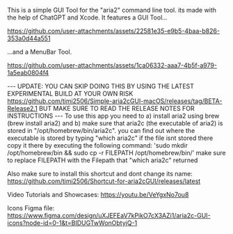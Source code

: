 This is a simple GUI Tool for the "aria2" command line tool. its made with the help of ChatGPT and Xcode.
It features a GUI Tool...


https://github.com/user-attachments/assets/22581e35-e9b5-4baa-b826-353a0d44a551





...and a MenuBar Tool.



https://github.com/user-attachments/assets/1ca06332-aaa7-4b5f-a979-1a5eab0804f4




--- UPDATE: YOU CAN SKIP DOING THIS BY USING THE LATEST EXPERIMENTAL BUILD AT YOUR OWN RISK https://github.com/timi2506/Simple-aria2cGUI-macOS/releases/tag/BETA-Release2.1 BUT MAKE SURE TO READ THE RELEASE NOTES FOR INSTRUCTIONS ---
To use this app you need to a) install aria2 using brew
(brew install aria2)
and b) make sure that aria2c (the executable of aria2) is stored in "/opt/homebrew/bin/aria2c".
you can find out where the executable is stored by typing "which aria2c"
if the file isnt stored there copy it there by executing the following command:
'sudo mkdir /opt/homebrew/bin && sudo cp -r FILEPATH /opt/homebrew/bin/'
make sure to replace FILEPATH with the Filepath that "which aria2c" returned

Also make sure to install this shortcut and dont change its name: https://github.com/timi2506/Shortcut-for-aria2cGUI/releases/latest

Video Tutorials and Showcases: 
https://youtu.be/VeYgxNo7ou8

Icons Figma file: https://www.figma.com/design/uXJEFEaV7kPikO7cX3AZi1/aria2c-GUI-icons?node-id=0-1&t=BIDUGTwWonObtyjQ-1

